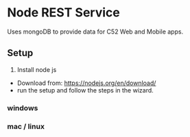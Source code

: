 # Node REST Service
Uses mongoDB to provide data for C52 Web and Mobile apps.

## Setup
1. Install node js
  * Download from: https://nodejs.org/en/download/
  * run the setup and follow the steps in the wizard.

### windows


### mac / linux